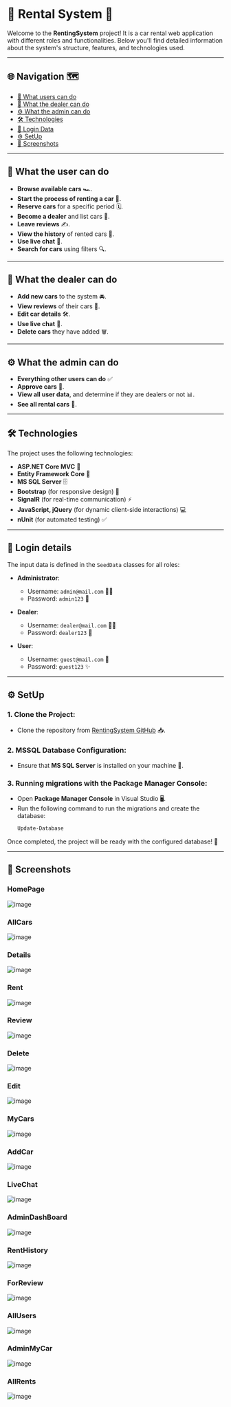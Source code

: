 # 🚗 **Rental System** 🚗

Welcome to the **RentingSystem** project! It is a car rental web application with different roles and functionalities. Below you'll find detailed information about the system's structure, features, and technologies used.

---

## 🌐 **Navigation** 🗺️

- [👤 What users can do](#what-users-can-do)
- [💼 What the dealer can do](#what-the-dealer-can-do)
- [⚙️ What the admin can do](#what-the-admin-can-do)
- [🛠️ Technologies](#technologies)
- [🔑 Login Data](#login-data)
- [⚙️ SetUp](#setup)
- [📸 Screenshots](#screenshots)

---

## 👤 **What the user can do**

- **Browse available cars** 🏎️.
- **Start the process of renting a car** 🔑.
- **Reserve cars** for a specific period 🗓️.
- **Become a dealer** and list cars 🚙.
- **Leave reviews** ✍️.
- **View the history** of rented cars 📜.
- **Use live chat**  💬.
- **Search for cars** using filters 🔍.

---

## 💼 **What the dealer can do**

- **Add new cars** to the system 🚘.
- **View reviews** of their cars 📝.
- **Edit car details** 🛠️.
- **Use live chat**  💬.
- **Delete cars** they have added 🗑️.

---

## ⚙️ **What the admin can do**

- **Everything other users can do** ✅  
- **Approve cars** 🏁.
- **View all user data**, and determine if they are dealers or not 📊.
- **See all rental cars** 🚗.

---

## 🛠️ **Technologies**

The project uses the following technologies:

- **ASP.NET Core MVC** 🚀
- **Entity Framework Core** 🧩
- **MS SQL Server** 🗄️
- **Bootstrap** (for responsive design) 📱
- **SignalR** (for real-time communication) ⚡
- **JavaScript, jQuery** (for dynamic client-side interactions) 💻
- **nUnit** (for automated testing) ✅

---

## 🔑 **Login details**

The input data is defined in the `SeedData` classes for all roles:

- **Administrator**:
  - Username: `admin@mail.com` 🧑‍💻
  - Password: `admin123` 🔐

- **Dealer**:
  - Username: `dealer@mail.com` 🧑‍💼
  - Password: `dealer123` 🔑

- **User**:
  - Username: `guest@mail.com` 👥
  - Password: `guest123` ✨

---

## ⚙️ **SetUp**

### 1. **Clone the Project**:
   - Clone the repository from [RentingSystem GitHub](https://github.com/IvanAbadzhiev01/RentingSystem) 📥.
     
### 2. **MSSQL Database Configuration**:
   - Ensure that **MS SQL Server** is installed on your machine 💾.

### 3. **Running migrations with the Package Manager Console**:
   - Open **Package Manager Console** in Visual Studio 🖥️.
   - Run the following command to run the migrations and create the database:
     ```bash
     Update-Database
     ```

Once completed, the project will be ready with the configured database! 🚀

---

## 📸 **Screenshots**

### **HomePage**
![image](https://github.com/user-attachments/assets/078381f1-dba1-4e08-b8cd-2ab9e4b3a559)

### **AllCars**
![image](https://github.com/user-attachments/assets/487f618f-4ec4-4f91-9546-a7e1510b0d37)

### **Details**
![image](https://github.com/user-attachments/assets/453847d2-ea84-4496-bf56-fa8128e6a7be)

### **Rent**
![image](https://github.com/user-attachments/assets/a85164a0-1249-4411-8ae1-2ea5cd851ae7)

### **Review**
![image](https://github.com/user-attachments/assets/525c35e9-979d-4691-8b52-78a9d71d4bec)

### **Delete**
![image](https://github.com/user-attachments/assets/7d4fe831-900e-4937-9a1d-c9dd8ae3fdbd)

### **Edit**
![image](https://github.com/user-attachments/assets/81b2c167-be9e-4f39-88db-3fcc32f1f937)

### **MyCars**
![image](https://github.com/user-attachments/assets/73caab35-df23-47b0-965d-9bf085f20dde)

### **AddCar**
![image](https://github.com/user-attachments/assets/d87ad820-d85f-4748-92e3-9a88a9bea96c)

### **LiveChat**
![image](https://github.com/user-attachments/assets/404b07c2-932a-4204-91d7-6991f4460894)

### **AdminDashBoard**
![image](https://github.com/user-attachments/assets/42a92221-3b75-43eb-a606-ba6499be9cae)

### **RentHistory**
![image](https://github.com/user-attachments/assets/09da0c88-91b4-4245-830a-30603d2a6ba0)

### **ForReview**
![image](https://github.com/user-attachments/assets/691e1f2e-1afd-483d-b81c-8de4a4f1fd0d)

### **AllUsers**
![image](https://github.com/user-attachments/assets/e0ec82ee-ba15-4682-a778-e69f0283f00c)

### **AdminMyCar**
![image](https://github.com/user-attachments/assets/2dde3a75-109e-43d4-9ed0-7b33bd354914)

### **AllRents**
![image](https://github.com/user-attachments/assets/643590ea-5211-4621-a4d9-0331e463edfe)
